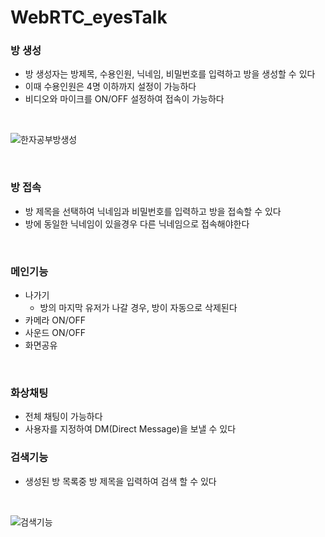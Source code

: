 # WebRTC_eyesTalk

### 방 생성
- 방 생성자는 방제목, 수용인원, 닉네임, 비밀번호를 입력하고 방을 생성할 수 있다
- 이때 수용인원은 4명 이하까지 설정이 가능하다
- 비디오와 마이크를 ON/OFF 설정하여 접속이 가능하다
<br>

![한자공부방생성](https://user-images.githubusercontent.com/73453283/205802622-0f3a8072-fdf0-42c6-a0c9-e678984abc3f.gif)

<br>

### 방 접속
- 방 제목을 선택하여 닉네임과 비밀번호를 입력하고 방을 접속할 수 있다
- 방에 동일한 닉네임이 있을경우 다른 닉네임으로 접속해야한다

<br>

### 메인기능
- 나가기
  - 방의 마지막 유저가 나갈 경우, 방이 자동으로 삭제된다
- 카메라 ON/OFF
- 사운드 ON/OFF
- 화면공유

<br>

### 화상채팅
- 전체 채팅이 가능하다
- 사용자를 지정하여 DM(Direct Message)을 보낼 수 있다



### 검색기능
- 생성된 방 목록중 방 제목을 입력하여 검색 할 수 있다
<br>

![검색기능](https://user-images.githubusercontent.com/73453283/205800531-1b77adab-a221-47f2-886a-219df6d15235.gif)
